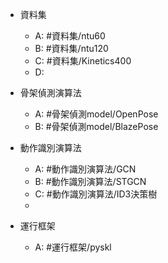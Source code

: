 - 資料集
	- A: #資料集/ntu60 
	- B: #資料集/ntu120 
	- C: #資料集/Kinetics400
	- D: 

- 骨架偵測演算法
	- A: #骨架偵測model/OpenPose
	- B: #骨架偵測model/BlazePose

- 動作識別演算法
	- A: #動作識別演算法/GCN
	- B: #動作識別演算法/STGCN
	- C: #動作識別演算法/ID3決策樹
	- 
- 運行框架
	- A: #運行框架/pyskl
